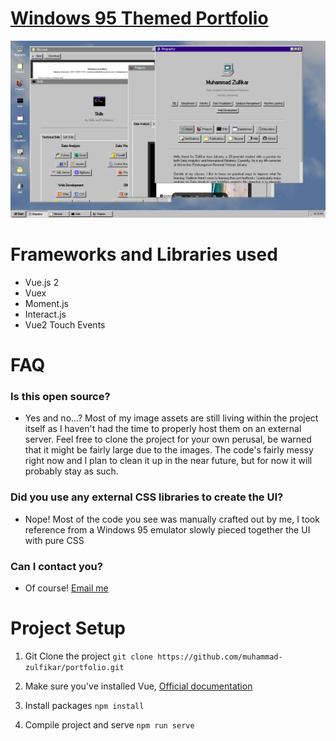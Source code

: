 # [Windows 95 Themed Portfolio](https://muhammad-zulfikar.web.app)

<img width="1440" alt="Screenshot" src="/Screenshot.png">

# Frameworks and Libraries used
- Vue.js 2
- Vuex
- Moment.js
- Interact.js
- Vue2 Touch Events

# FAQ
### Is this open source?
- Yes and no...? Most of my image assets are still living within the project itself as I haven't had the time to properly host them on an external server. Feel free to clone the project for your own perusal, be warned that it might be fairly large due to the images. The code's fairly messy right now and I plan to clean it up in the near future, but for now it will probably stay as such. 

### Did you use any external CSS libraries to create the UI?
- Nope! Most of the code you see was manually crafted out by me, I took reference from a Windows 95 emulator slowly pieced together the UI with pure CSS

### Can I contact you?
- Of course! [Email me](mailto:muhammad-zulfikar@duck.com)

# Project Setup
1. Git Clone the project
```git clone https://github.com/muhammad-zulfikar/portfolio.git```

2. Make sure you've installed Vue, [Official documentation](https://vuejs.org/v2/guide/installation.html)

3. Install packages
```npm install```

4. Compile project and serve
```npm run serve```
